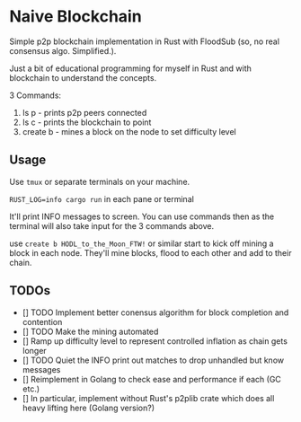 # Naive Blockchain

Simple p2p blockchain implementation in Rust with FloodSub (so, no real consensus algo. Simplified.).


Just a bit of educational programming for myself in Rust and with blockchain to understand the concepts.

3 Commands: 

1. ls p - prints p2p peers connected
2. ls c - prints the blockchain to point
3. create b <something> - mines a block on the node to set difficulty level

## Usage

Use `tmux` or separate terminals on your machine.

`RUST_LOG=info cargo run` in each pane or terminal

It'll print INFO messages to screen. You can use commands then as the terminal will also take input for the 3 commands above. 

use `create b HODL_to_the_Moon_FTW!` or similar start to kick off mining a block in each node. They'll mine blocks, flood to each other and add to their chain.


## TODOs

- [] TODO Implement better conensus algorithm for block completion and contention
- [] TODO Make the mining automated
- [] Ramp up difficulty level to represent controlled inflation as chain gets longer
- [] TODO Quiet the INFO print out matches to drop unhandled but know messages
- [] Reimplement in Golang to check ease and performance if each (GC etc.)
- [] In particular, implement without Rust's p2plib crate which does all heavy lifting here (Golang version?)
  





